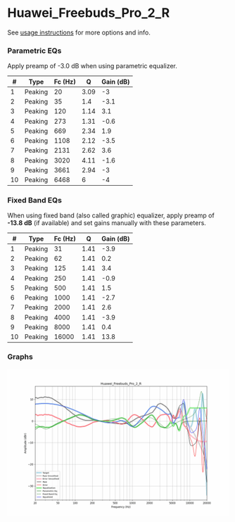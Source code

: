 # Huawei_Freebuds_Pro_2_R
See [usage instructions](https://github.com/jaakkopasanen/AutoEq#usage) for more options and info.

### Parametric EQs
Apply preamp of -3.0 dB when using parametric equalizer.

|   # | Type    |   Fc (Hz) |    Q |   Gain (dB) |
|-----|---------|-----------|------|-------------|
|   1 | Peaking |        20 | 3.09 |        -3   |
|   2 | Peaking |        35 | 1.4  |        -3.1 |
|   3 | Peaking |       120 | 1.14 |         3.1 |
|   4 | Peaking |       273 | 1.31 |        -0.6 |
|   5 | Peaking |       669 | 2.34 |         1.9 |
|   6 | Peaking |      1108 | 2.12 |        -3.5 |
|   7 | Peaking |      2131 | 2.62 |         3.6 |
|   8 | Peaking |      3020 | 4.11 |        -1.6 |
|   9 | Peaking |      3661 | 2.94 |        -3   |
|  10 | Peaking |      6468 | 6    |        -4   |

### Fixed Band EQs
When using fixed band (also called graphic) equalizer, apply preamp of **-13.8 dB** (if available) and set gains manually with these parameters.

|   # | Type    |   Fc (Hz) |    Q |   Gain (dB) |
|-----|---------|-----------|------|-------------|
|   1 | Peaking |        31 | 1.41 |        -3.9 |
|   2 | Peaking |        62 | 1.41 |         0.2 |
|   3 | Peaking |       125 | 1.41 |         3.4 |
|   4 | Peaking |       250 | 1.41 |        -0.9 |
|   5 | Peaking |       500 | 1.41 |         1.5 |
|   6 | Peaking |      1000 | 1.41 |        -2.7 |
|   7 | Peaking |      2000 | 1.41 |         2.6 |
|   8 | Peaking |      4000 | 1.41 |        -3.9 |
|   9 | Peaking |      8000 | 1.41 |         0.4 |
|  10 | Peaking |     16000 | 1.41 |        13.8 |

### Graphs
![](./Huawei_Freebuds_Pro_2_R.png)
